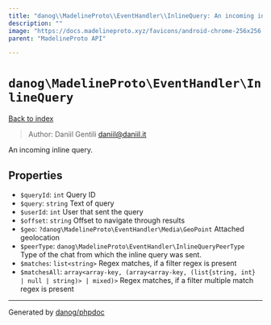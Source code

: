 ```yaml
---
title: "danog\\MadelineProto\\EventHandler\\InlineQuery: An incoming inline query."
description: ""
image: "https://docs.madelineproto.xyz/favicons/android-chrome-256x256.png"
parent: "MadelineProto API"

---
```

# `danog\MadelineProto\EventHandler\InlineQuery`
[Back to index](../../../index.html)

> Author: Daniil Gentili <daniil@daniil.it>  
  

An incoming inline query.  



## Properties
* `$queryId`: `int` Query ID
* `$query`: `string` Text of query
* `$userId`: `int` User that sent the query
* `$offset`: `string` Offset to navigate through results
* `$geo`: `?danog\MadelineProto\EventHandler\Media\GeoPoint` Attached geolocation
* `$peerType`: `danog\MadelineProto\EventHandler\InlineQueryPeerType` Type of the chat from which the inline query was sent.
* `$matches`: `list<string>` 
Regex matches, if a filter regex is present
* `$matchesAll`: `array<array-key, (array<array-key, (list{string, int} | null | string)> | mixed)>` 
Regex matches, if a filter multiple match regex is present
---
Generated by [danog/phpdoc](https://phpdoc.daniil.it)
